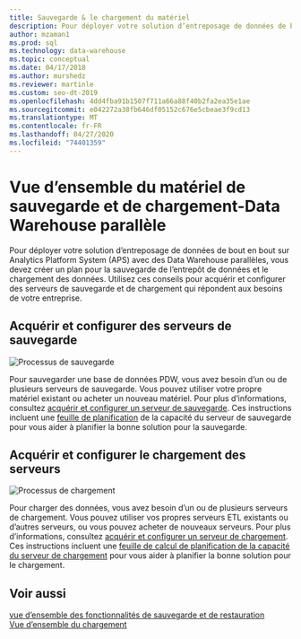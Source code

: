 ```yaml
---
title: Sauvegarde & le chargement du matériel
description: Pour déployer votre solution d’entreposage de données de bout en bout sur Analytics Platform System (APS) avec des Data Warehouse parallèles, vous devez créer un plan pour la sauvegarde de l’entrepôt de données et le chargement des données. Utilisez ces conseils pour acquérir et configurer des serveurs de sauvegarde et de chargement qui répondent aux besoins de votre entreprise.
author: mzaman1
ms.prod: sql
ms.technology: data-warehouse
ms.topic: conceptual
ms.date: 04/17/2018
ms.author: murshedz
ms.reviewer: martinle
ms.custom: seo-dt-2019
ms.openlocfilehash: 4dd4fba91b1507f711a66a88f40b2fa2ea35e1ae
ms.sourcegitcommit: e042272a38fb646df05152c676e5cbeae3f9cd13
ms.translationtype: MT
ms.contentlocale: fr-FR
ms.lasthandoff: 04/27/2020
ms.locfileid: "74401359"
---
```

# <a name="backup-and-loading-hardware-overview---parallel-data-warehouse"></a>Vue d’ensemble du matériel de sauvegarde et de chargement-Data Warehouse parallèle
Pour déployer votre solution d’entreposage de données de bout en bout sur Analytics Platform System (APS) avec des Data Warehouse parallèles, vous devez créer un plan pour la sauvegarde de l’entrepôt de données et le chargement des données. Utilisez ces conseils pour acquérir et configurer des serveurs de sauvegarde et de chargement qui répondent aux besoins de votre entreprise.  
  
## <a name="acquire-and-configure-backup-servers"></a>Acquérir et configurer des serveurs de sauvegarde  
![Processus de sauvegarde](media/backup-process.png "Processus de sauvegarde")  
  
Pour sauvegarder une base de données PDW, vous avez besoin d’un ou de plusieurs serveurs de sauvegarde. Vous pouvez utiliser votre propre matériel existant ou acheter un nouveau matériel. Pour plus d’informations, consultez [acquérir et configurer un serveur de sauvegarde](acquire-and-configure-backup-server.md). Ces instructions incluent une [feuille de planification](backup-capacity-planning-worksheet.md) de la capacité du serveur de sauvegarde pour vous aider à planifier la bonne solution pour la sauvegarde.  
  
## <a name="acquire-and-configure-loading-servers"></a>Acquérir et configurer le chargement des serveurs  
![Processus de chargement](media/loading-process.png "Chargement du processus")  
  
Pour charger des données, vous avez besoin d’un ou de plusieurs serveurs de chargement. Vous pouvez utiliser vos propres serveurs ETL existants ou d’autres serveurs, ou vous pouvez acheter de nouveaux serveurs. Pour plus d’informations, consultez [acquérir et configurer un serveur de chargement](acquire-and-configure-loading-server.md). Ces instructions incluent une [feuille de calcul de planification de la capacité du serveur de chargement](loading-server-capacity-planning-worksheet.md) pour vous aider à planifier la bonne solution pour le chargement.  
  
## <a name="see-also"></a>Voir aussi  
[vue d’ensemble des fonctionnalités de sauvegarde et de restauration](backup-and-restore-overview.md)  
[Vue d’ensemble du chargement](load-overview.md)  
  
